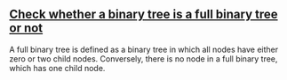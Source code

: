 ## [Check whether a binary tree is a full binary tree or not](http://www.geeksforgeeks.org/check-whether-binary-tree-full-binary-tree-not/)

A full binary tree is defined as a binary tree in which all nodes have either zero or two child nodes. Conversely, there is no node in a full binary tree, which has one child node.